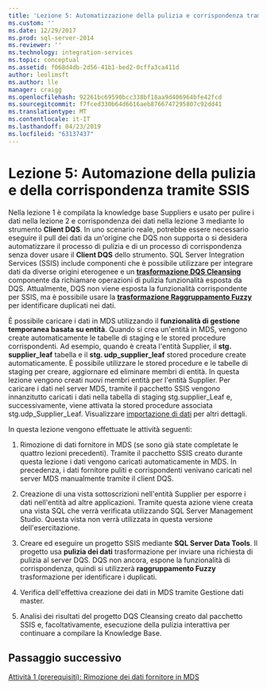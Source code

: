 ```yaml
---
title: 'Lezione 5: Automatizzazione della pulizia e corrispondenza tramite SSIS | Microsoft Docs'
ms.custom: ''
ms.date: 12/29/2017
ms.prod: sql-server-2014
ms.reviewer: ''
ms.technology: integration-services
ms.topic: conceptual
ms.assetid: f068d4db-2d56-41b1-bed2-0cffa3ca411d
author: leolimsft
ms.author: lle
manager: craigg
ms.openlocfilehash: 92261bc69590bcc338bf18aa9d406964bfe42fcd
ms.sourcegitcommit: f7fced330b64d6616aeb8766747295807c92dd41
ms.translationtype: MT
ms.contentlocale: it-IT
ms.lasthandoff: 04/23/2019
ms.locfileid: "63137437"
---
```

# <a name="lesson-5-automating-the-cleansing-and-matching-using-ssis"></a>Lezione 5: Automazione della pulizia e della corrispondenza tramite SSIS
  Nella lezione 1 è compilata la knowledge base Suppliers e usato per pulire i dati nella lezione 2 e corrispondenza dei dati nella lezione 3 mediante lo strumento **Client DQS**. In uno scenario reale, potrebbe essere necessario eseguire il pull dei dati da un'origine che DQS non supporta o si desidera automatizzare il processo di pulizia e di un processo di corrispondenza senza dover usare il **Client DQS** dello strumento. SQL Server Integration Services (SSIS) include componenti che è possibile utilizzare per integrare dati da diverse origini eterogenee e un **[trasformazione DQS Cleansing](https://msdn.microsoft.com/library/ee677619.aspx)** componente da richiamare operazioni di pulizia funzionalità esposta da DQS. Attualmente, DQS non viene esposta la funzionalità corrispondente per SSIS, ma è possibile usare la **[trasformazione Raggruppamento Fuzzy](../integration-services/data-flow/transformations/fuzzy-grouping-transformation.md)** per identificare duplicati nei dati.  
  
 È possibile caricare i dati in MDS utilizzando il **funzionalità di gestione temporanea basata su entità**. Quando si crea un'entità in MDS, vengono create automaticamente le tabelle di staging e le stored procedure corrispondenti. Ad esempio, quando è creata l'entità Supplier, il **stg. supplier_leaf** tabella e il **stg. udp_supplier_leaf** stored procedure create automaticamente. È possibile utilizzare le stored procedure e le tabelle di staging per creare, aggiornare ed eliminare membri di entità. In questa lezione vengono creati nuovi membri entità per l'entità Supplier. Per caricare i dati nel server MDS, tramite il pacchetto SSIS vengono innanzitutto caricati i dati nella tabella di staging stg.supplier_Leaf e, successivamente, viene attivata la stored procedure associata stg.udp_Supplier_Leaf. Visualizzare [importazione di dati](../master-data-services/overview-importing-data-from-tables-master-data-services.md) per altri dettagli.  
  
 In questa lezione vengono effettuate le attività seguenti:  
  
1.  Rimozione di dati fornitore in MDS (se sono già state completate le quattro lezioni precedenti). Tramite il pacchetto SSIS creato durante questa lezione i dati vengono caricati automaticamente in MDS. In precedenza, i dati fornitore puliti e corrispondenti venivano caricati nel server MDS manualmente tramite il client DQS.  
  
2.  Creazione di una vista sottoscrizioni nell'entità Supplier per esporre i dati nell'entità ad altre applicazioni. Tramite questa azione viene creata una vista SQL che verrà verificata utilizzando SQL Server Management Studio. Questa vista non verrà utilizzata in questa versione dell'esercitazione.  
  
3.  Creare ed eseguire un progetto SSIS mediante **SQL Server Data Tools**. Il progetto usa **pulizia dei dati** trasformazione per inviare una richiesta di pulizia al server DQS. DQS non ancora, espone la funzionalità di corrispondenza, quindi si utilizzerà **raggruppamento Fuzzy** trasformazione per identificare i duplicati.  
  
4.  Verifica dell'effettiva creazione dei dati in MDS tramite Gestione dati master.  
  
5.  Analisi dei risultati del progetto DQS Cleansing creato dal pacchetto SSIS e, facoltativamente, esecuzione della pulizia interattiva per continuare a compilare la Knowledge Base.  
  
## <a name="next-step"></a>Passaggio successivo  
 [Attività 1 &#40;prerequisiti&#41;: Rimozione dei dati fornitore in MDS](../../2014/tutorials/task-1-prerequisite-removing-supplier-data-in-mds.md)  
  
  
